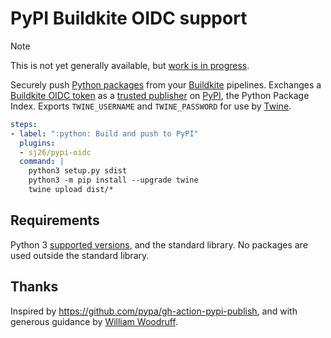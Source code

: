 # PyPI Buildkite OIDC support

> [!NOTE]
> This is not yet generally available, but [work is in progress](https://github.com/pypi/warehouse/pull/14814).

Securely push [Python packages] from your [Buildkite] pipelines. Exchanges a [Buildkite OIDC token] as a [trusted publisher] on [PyPI], the Python Package Index. Exports `TWINE_USERNAME` and `TWINE_PASSWORD` for use by [Twine].

```yaml
steps:
- label: ":python: Build and push to PyPI"
  plugins:
  - sj26/pypi-oidc
  command: |
    python3 setup.py sdist
    python3 -m pip install --upgrade twine
    twine upload dist/*
```

[Python packages]: https://packaging.python.org
[Buildkite]: https://buildkite.com
[Buildkite OIDC token]: https://buildkite.com/docs/agent/v3/cli-oidc
[trusted publisher]: https://docs.pypi.org/trusted-publishers/using-a-publisher/
[PyPI]: https://pypi.org
[Twine]: https://twine.readthedocs.io

## Requirements

Python 3 [supported versions], and the standard library. No packages are used outside the standard library.

[supported versions]: https://devguide.python.org/versions/

## Thanks

Inspired by https://github.com/pypa/gh-action-pypi-publish, and with generous guidance by [William Woodruff].

[William Woodruff]: https://yossarian.net
